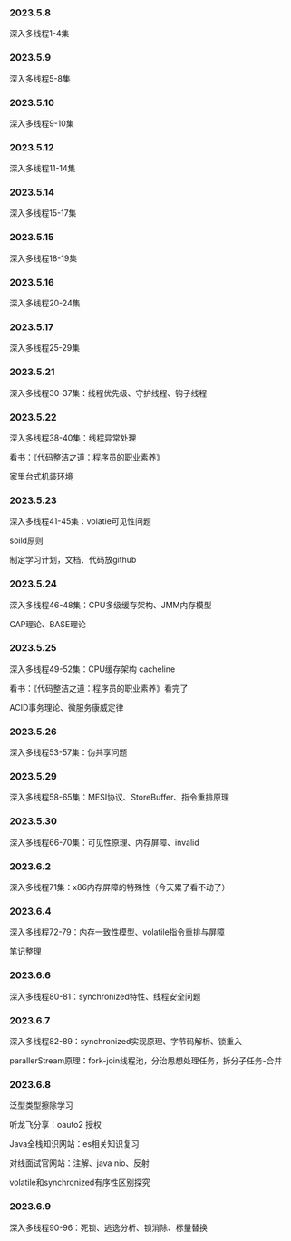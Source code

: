 ### 2023.5.8

深入多线程1-4集

### 2023.5.9

深入多线程5-8集

### 2023.5.10

深入多线程9-10集

### 2023.5.12

深入多线程11-14集

### 2023.5.14

深入多线程15-17集

### 2023.5.15

深入多线程18-19集

### 2023.5.16

深入多线程20-24集

### 2023.5.17

深入多线程25-29集

### 2023.5.21

深入多线程30-37集：线程优先级、守护线程、钩子线程

### 2023.5.22

深入多线程38-40集：线程异常处理

看书：《代码整洁之道：程序员的职业素养》

家里台式机装环境

### 2023.5.23

深入多线程41-45集：volatie可见性问题

soild原则

制定学习计划，文档、代码放github

### 2023.5.24

深入多线程46-48集：CPU多级缓存架构、JMM内存模型

CAP理论、BASE理论

### 2023.5.25

深入多线程49-52集：CPU缓存架构 cacheline

看书：《代码整洁之道：程序员的职业素养》看完了

ACID事务理论、微服务康威定律

### 2023.5.26

深入多线程53-57集：伪共享问题

### 2023.5.29

深入多线程58-65集：MESI协议、StoreBuffer、指令重排原理

### 2023.5.30

深入多线程66-70集：可见性原理、内存屏障、invalid





### 2023.6.2

深入多线程71集：x86内存屏障的特殊性（今天累了看不动了）

### 2023.6.4

深入多线程72-79：内存一致性模型、volatile指令重排与屏障

笔记整理

### 2023.6.6

深入多线程80-81：synchronized特性、线程安全问题

### 2023.6.7

深入多线程82-89：synchronized实现原理、字节码解析、锁重入

parallerStream原理：fork-join线程池，分治思想处理任务，拆分子任务-合并

### 2023.6.8

泛型类型擦除学习

听龙飞分享：oauto2 授权

Java全栈知识网站：es相关知识复习

对线面试官网站：注解、java nio、反射

volatile和synchronized有序性区别探究

### 2023.6.9

深入多线程90-96：死锁、逃逸分析、锁消除、标量替换
